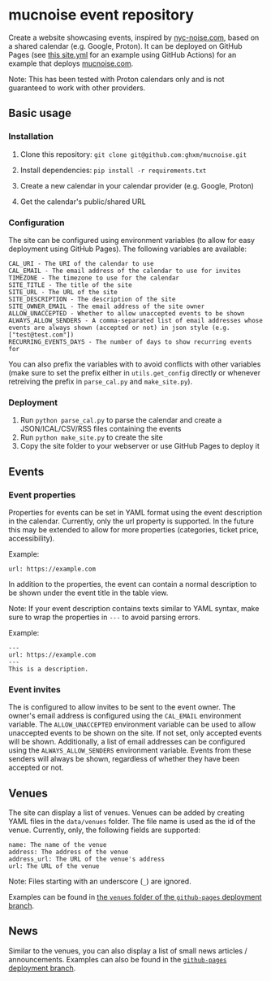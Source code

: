 # mucnoise event repository

Create a website showcasing events, inspired by [nyc-noise.com](https://www.nyc-noise.com), based on a shared calendar (e.g. Google, Proton). It can be deployed on GitHub Pages (see [this site.yml](/../github-pages/.github/workflows/site.yml) for an example using GitHub Actions) for an example that deploys [mucnoise.com](https://mucnoise.com).

Note: This has been tested with Proton calendars only and is not guaranteed to work with other providers.

## Basic usage

### Installation

1. Clone this repository: `git clone git@github.com:ghxm/mucnoise.git`

2. Install dependencies: `pip install -r requirements.txt`

3. Create a new calendar in your calendar provider (e.g. Google, Proton)
4. Get the calendar's public/shared URL

### Configuration

The site can be configured using environment variables (to allow for easy deployment using GitHub Pages). The following variables are available:

```
CAL_URI - The URI of the calendar to use
CAL_EMAIL - The email address of the calendar to use for invites
TIMEZONE - The timezone to use for the calendar
SITE_TITLE - The title of the site
SITE_URL - The URL of the site
SITE_DESCRIPTION - The description of the site
SITE_OWNER_EMAIL - The email address of the site owner
ALLOW_UNACCEPTED - Whether to allow unaccepted events to be shown
ALWAYS_ALLOW_SENDERS - A comma-separated list of email addresses whose events are always shown (accepted or not) in json style (e.g. ["test@test.com"])
RECURRING_EVENTS_DAYS - The number of days to show recurring events for
```


You can also prefix the variables with to avoid conflicts with other variables (make sure to set the prefix either in `utils.get_config` directly or whenever retreiving the prefix in `parse_cal.py` and `make_site.py`).


### Deployment

1. Run `python parse_cal.py` to parse the calendar and create a JSON/ICAL/CSV/RSS files containing the events
2. Run `python make_site.py` to create the site
3. Copy the site folder to your webserver or use GitHub Pages to deploy it


## Events

### Event properties

Properties for events can be set in YAML format using the event description in the calendar. Currently, only the url property is supported. In the future this may be extended to allow for more properties (categories, ticket price, accessibility).

Example:

```
url: https://example.com
```

In addition to the properties, the event can contain a normal description to be shown under the event title in the table view.

Note: If your event description contains texts similar to YAML syntax, make sure to wrap the properties in `---` to avoid parsing errors.

Example:

```
---
url: https://example.com
---
This is a description.
```

### Event invites

The is configured to allow invites to be sent to the event owner. The owner's email address is configured using the `CAL_EMAIL` environment variable. The `ALLOW_UNACCEPTED` environment variable can be used to allow unaccepted events to be shown on the site. If not set, only accepted events will be shown. Additionally, a list of email addresses can be configured using the `ALWAYS_ALLOW_SENDERS` environment variable. Events from these senders will always be shown, regardless of whether they have been accepted or not.


## Venues

The site can display a list of venues. Venues can be added by creating YAML files in the `data/venues` folder. The file name is used as the id of the venue. Currently, only, the following fields are supported:

```
name: The name of the venue
address: The address of the venue
address_url: The URL of the venue's address
url: The URL of the venue
```

Note: Files starting with an underscore (`_`) are ignored.

Examples can be found in [the `venues` folder of the `github-pages` deployment branch](../github-pages/data/venues).



## News

Similar to the venues, you can also display a list of small news articles / announcements. Examples can also be found in the [`github-pages` deployment branch](../github-pages/data/news).
